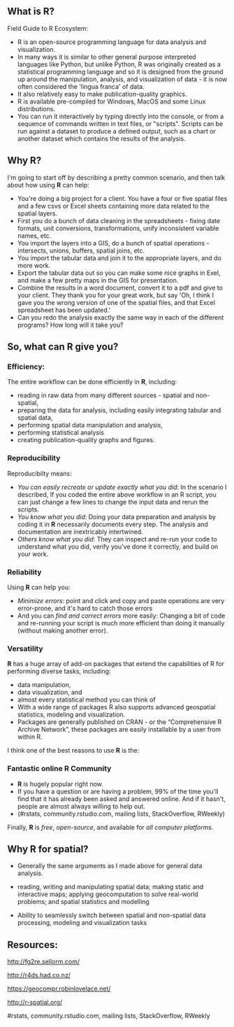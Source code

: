 ## What is R?

Field Guide to R Ecosystem:
  - R is an open-source programming language for data analysis and visualization.
  - In many ways it is similar to other general purpose interpreted languages like Python, but unlike Python, R was originally created as a statistical programming language and so it is designed from the ground up around the manipulation, analysis, and visualization of data - it is now often considered the 'lingua franca' of data.
  - It also relatively easy to make publication-quality graphics.
  - R is available pre-compiled for Windows, MacOS and some Linux distributions.
  - You can run it interactively by typing directly into the console, or from a sequence of commands written in text files, or "scripts". Scripts can be run against a dataset to produce a defined output, such as a chart or another dataset which contains the results of the analysis.

## Why R?

I'm going to start off by describing a pretty common scenario, and then talk about how using **R** can help:

- You're doing a big project for a client. You have a four or five spatial files and a few csvs or Excel sheets containing more data related to the spatial layers. 
- First you do a bunch of data cleaning in the spreadsheets - fixing date formats, unit conversions, transformations, unify inconsistent variable names, etc.
- You import the layers into a GIS, do a bunch of spatial operations - intersects, unions, buffers, spatial joins, etc.
- You import the tabular data and join it to the appropriate layers, and do more work.
- Export the tabular data out so you can make some nice graphs in Exel, and make a few pretty maps in the GIS for presentation.
- Combine the results in a word document, convert it to a pdf and give to your client. They thank you for your great work, but say 'Oh, I think I gave you the wrong version of one of the spatial files, and that Excel spreadsheet has been updated.'
- Can you redo the analysis exactly the same way in each of the different programs? How long will it take you?
 
## So, what can **R** give you?

### Efficiency:

The entire workflow can be done efficiently in **R**, including:

- reading in raw data from many different sources - spatial and non-spatial, 
- preparing the data for analysis, including easily integrating tabular and spatial data,
- performing spatial data manipulation and analysis,
- performing statistical analysis
- creating publication-quality graphs and figures.

### Reproducibility

Reproducibilty means:

- *You can easily recreate or update exactly what you did*: In the scenario I described, If you coded the entire above workflow in an R script, you can just change a few lines to change the input data and rerun the scripts.
- *You know what you did*: Doing your data preparation and analysis by coding it in **R** necessarily documents every step. The analysis and documentation are inextricably intertwined.
- *Others know what you did*: They can inspect and re-run your code to understand what you did, verify you've done it correctly, and build on your work.

### Reliability

Using **R** can help you:

- *Minimize errors*: point and click and copy and paste operations are very error-prone, and it's hard to catch those errors
- And you can *find and correct errors* more easily: Changing a bit of code and re-running your script is much more efficient than doing it manually (without making another error).

### Versatility

**R** has a huge array of add-on packages that extend the capabilities of R for performing diverse tasks, including:

- data manipulation, 
- data visualization, and
- almost every statistical method you can think of
- With a wide range of packages R also supports advanced geospatial statistics, modeling and visualization.
- Packages are generally published on CRAN - or the “Comprehensive R Archive Network”, these packages are easily installable by a user from within R. 

I think one of the best reasons to use **R** is the:

### Fantastic online **R** Community

- **R** is hugely popular right now.
- If you have a question or are having a problem, 99% of the time you'll find that it has already been asked and answered online. And if it hasn't, people are almost always willing to help out.
- (#rstats, community.rstudio.com, mailing lists, StackOverflow, RWeekly)

Finally, **R** is *free*, *open-source*, and available for *all computer platforms*.

## Why R for spatial?

- Generally the same arguments as I made above for general data analysis.

- reading, writing and manipulating spatial data; making static and interactive maps; applying geocomputation to solve real-world problems; and spatial statistics and modelling

- Ability to seamlessly switch between spatial and non-spatial data processing, modeling and visualization tasks


## 

## Resources:

http://fg2re.sellorm.com/

http://r4ds.had.co.nz/

https://geocompr.robinlovelace.net/

http://r-spatial.org/

#rstats, community.rstudio.com, mailing lists, StackOverflow, RWeekly